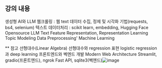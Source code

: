 ## 강의 내용
생성형 AI와 LLM 
웹크롤링 : 웹 text 데이터 수집, 정제 및 시각화 기법(requests, bs4, selenium)
텍스트 데이터처리 : scikit learn, embedding, Hugging Face Opensource LLM
Text Feature Representation, Representation Learning
Topic Modeling
Data Preprocessing'
Machine Learning 


** 참고
선형대수(Linear Algebra)
선형대수와 regression 표현
logistic regression과 deep learning
프론트엔드와 벡엔드 개발
Modern Web Architecture 
Streamlit, gradio(프론트엔드), ngrok
Fast API, sqlite3(벡엔드)![image](https://github.com/user-attachments/assets/fa261630-ff56-4884-ad7b-059f032ca4d2)
